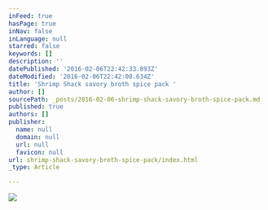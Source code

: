 ```yaml
---
inFeed: true
hasPage: true
inNav: false
inLanguage: null
starred: false
keywords: []
description: ''
datePublished: '2016-02-06T22:42:33.893Z'
dateModified: '2016-02-06T22:42:08.634Z'
title: 'Shrimp Shack savory broth spice pack '
author: []
sourcePath: _posts/2016-02-06-shrimp-shack-savory-broth-spice-pack.md
published: true
authors: []
publisher:
  name: null
  domain: null
  url: null
  favicon: null
url: shrimp-shack-savory-broth-spice-pack/index.html
_type: Article

---
```

![](https://s3-us-west-2.amazonaws.com/the-grid-img/p/a0e4d5c0c34f77b3525d6693df5b9e37d62c724c.jpg)